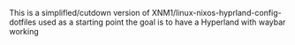 This is a simplifled/cutdown version of XNM1/linux-nixos-hyprland-config-dotfiles used as a starting point
the goal is to have a Hyperland with waybar working
